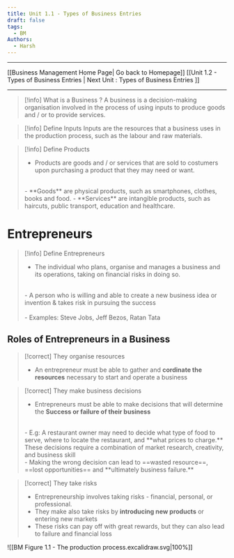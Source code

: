 ```yaml
---
title: Unit 1.1 - Types of Business Entries
draft: false
tags:
  - BM
Authors:
  - Harsh
---
```

---

[[Business Management Home Page| Go back to Homepage]]
[[Unit 1.2 - Types of Business Entries | Next Unit : Types of Business Entries ]]
<hr>

>[!info] What is a Business ?
>A business is a decision-making organisation involved in the process of using inputs to produce goods and / or to provide services.

>[!info] Define Inputs
>Inputs are the resources that a business uses in the production process, such as the labour and raw materials.

>[!info] Define Products
> - Products are goods and / or services that are sold to costumers upon purchasing a product that they may need or want.
> </br>
> - **Goods** are physical products, such as smartphones, clothes, books and food.
> - **Services** are intangible products, such as haircuts, public transport, education and healthcare.

# Entrepreneurs

>[!info] Define Entrepreneurs 
> - The individual who plans, organise and manages a business and its operations, taking on financial risks in doing so.
> <Br>
> - A person who is willing and able to create a new business idea or invention & takes risk in pursuing the success
> <br></br>
> - Examples: Steve Jobs, Jeff Bezos, Ratan Tata


## Roles of Entrepreneurs in a Business

>[!correct] They organise resources
> - An entrepreneur must be able to gather and **cordinate the resources** necessary to start and operate a business

>[!correct] They make business decisions
> - Entrepreneurs must be able to make decisions that will determine the **Success or failure of their business**
> <br>
>- E.g: A restaurant owner may need to decide what type of food to serve, where to locate the restaurant, and **what prices to charge.** These decisions require a combination of market research, creativity, and business skill
> <br>
> - Making the wrong decision can lead to ==wasted resource==, ==lost opportunities== and **ultimately business failure.**

>[!correct] They take risks
>- Entrepreneurship involves taking risks - financial, personal, or professional.
>- They make also take risks by **introducing new products** or entering new markets
>- These risks can pay off with great rewards, but they can also lead to failure and financial loss
>





![[BM Figure 1.1 - The production process.excalidraw.svg|100%]]
